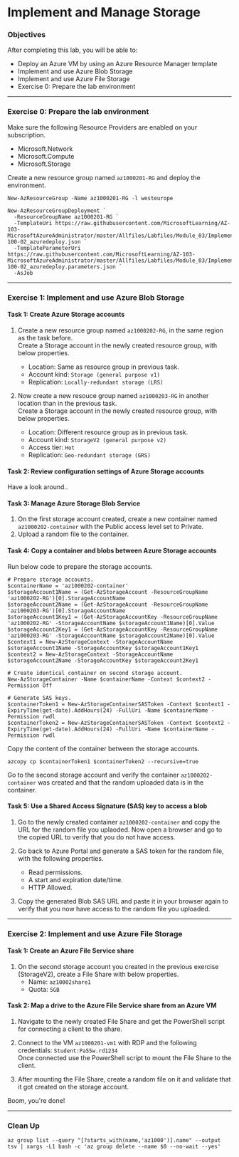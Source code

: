 # Implement and Manage Storage
### Objectives
After completing this lab, you will be able to:

- Deploy an Azure VM by using an Azure Resource Manager template
- Implement and use Azure Blob Storage
- Implement and use Azure File Storage
- Exercise 0: Prepare the lab environment

---

### Exercise 0: Prepare the lab environment

Make sure the following Resource Providers are enabled on your subscription.
- Microsoft.Network
- Microsoft.Compute
- Microsoft.Storage

Create a new resource group named `az1000201-RG` and deploy the environment.
```
New-AzResourceGroup -Name az1000201-RG -l westeurope

New-AzResourceGroupDeployment `
  -ResourceGroupName az1000201-RG `
  -TemplateUri https://raw.githubusercontent.com/MicrosoftLearning/AZ-103-MicrosoftAzureAdministrator/master/Allfiles/Labfiles/Module_03/Implement_and_Manage_Storage/az-100-02_azuredeploy.json `
  -TemplateParameterUri https://raw.githubusercontent.com/MicrosoftLearning/AZ-103-MicrosoftAzureAdministrator/master/Allfiles/Labfiles/Module_03/Implement_and_Manage_Storage/az-100-02_azuredeploy.parameters.json `
  -AsJob
  ```

---

### Exercise 1: Implement and use Azure Blob Storage

#### Task 1: Create Azure Storage accounts

1. Create a new resource group named `az1000202-RG`, in the same region as the task before.  
Create a Storage account in the newly created resource group, with below properties.
    - Location: Same as resource group in previous task.
    - Account kind: `Storage (general purpose v1)`
    - Replication: `Locally-redundant storage (LRS)`

1. Now create a new resouce group named `az1000203-RG` in another location than in the previous task.  
Create a Storage account in the newly created resource group, with below properties.
    - Location: Different resource group as in previous task.
    - Account kind: `StorageV2 (general purpose v2)`
    - Access tier: `Hot`
    - Replication: `Geo-redundant storage (GRS)`

#### Task 2: Review configuration settings of Azure Storage accounts
Have a look around..

#### Task 3: Manage Azure Storage Blob Service

1. On the first storage account created, create a new container named `az1000202-container` with the Public access level set to Private.  
1. Upload a random file to the container.

#### Task 4: Copy a container and blobs between Azure Storage accounts

Run below code to prepare the storage accounts.
```
# Prepare storage accounts.
$containerName = 'az1000202-container'
$storageAccount1Name = (Get-AzStorageAccount -ResourceGroupName 'az1000202-RG')[0].StorageAccountName
$storageAccount2Name = (Get-AzStorageAccount -ResourceGroupName 'az1000203-RG')[0].StorageAccountName
$storageAccount1Key1 = (Get-AzStorageAccountKey -ResourceGroupName 'az1000202-RG' -StorageAccountName $storageAccount1Name)[0].Value
$storageAccount2Key1 = (Get-AzStorageAccountKey -ResourceGroupName 'az1000203-RG' -StorageAccountName $storageAccount2Name)[0].Value
$context1 = New-AzStorageContext -StorageAccountName $storageAccount1Name -StorageAccountKey $storageAccount1Key1
$context2 = New-AzStorageContext -StorageAccountName $storageAccount2Name -StorageAccountKey $storageAccount2Key1

# Create identical container on second storage account.
New-AzStorageContainer -Name $containerName -Context $context2 -Permission Off

# Generate SAS keys.
$containerToken1 = New-AzStorageContainerSASToken -Context $context1 -ExpiryTime(get-date).AddHours(24) -FullUri -Name $containerName -Permission rwdl
$containerToken2 = New-AzStorageContainerSASToken -Context $context2 -ExpiryTime(get-date).AddHours(24) -FullUri -Name $containerName -Permission rwdl
```

Copy the content of the container between the storage accounts.
```
azcopy cp $containerToken1 $containerToken2 --recursive=true
```

Go to the second storage account and verify the container `az1000202-container` was created and that the random uploaded data is in the container.

#### Task 5: Use a Shared Access Signature (SAS) key to access a blob

1. Go to the newly created container `az1000202-container` and copy the URL for the random file you uplaoded. Now open a browser and go to the copied URL to verify that you do not have access.

1. Go back to Azure Portal and generate a SAS token for the random file, with the following properties.
    - Read permissions.
    - A start and expiration date/time.
    - HTTP Allowed.

1. Copy the generated Blob SAS URL and paste it in your browser again to verify that you now have access to the random file you uploaded.

---

### Exercise 2: Implement and use Azure File Storage

#### Task 1: Create an Azure File Service share

1. On the second storage account you created in the previous exercise (StorageV2), create a File Share with below properties.
    - Name: `az10002share1`
    - Quota: `5GB`

#### Task 2: Map a drive to the Azure File Service share from an Azure VM

1. Navigate to the newly created File Share and get the PowerShell script for connecting a client to the share.

1. Connect to the VM `az1000201-vm1` with RDP and the following credentials: `Student:Pa55w.rd1234`  
Once connected use the PowerShell script to mount the File Share to the client.

1. After mounting the File Share, create a random file on it and validate that it got created on the storage account.

Boom, you're done!

---

### Clean Up

```
az group list --query "[?starts_with(name,'az1000')].name" --output tsv | xargs -L1 bash -c 'az group delete --name $0 --no-wait --yes'
```